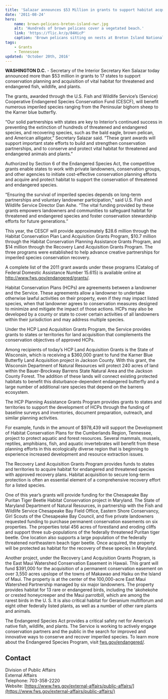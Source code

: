 ```yaml
---
title: 'Salazar announces $53 Million in grants to support habitat acquisition and conservation planning for endangered species'
date: '2011-08-24'
hero:
    name: brown-pelicans-breton-island-nwr.jpg
    alt: 'Hundreds of brown pelicans cover a vegetated beach.'
    link: 'https://flic.kr/p/84HicP'
    caption: 'Brown pelicans sitting on nests at Breton Island National Wildlife Refuge. Photo by Greg Thompson, USFWS.'
tags:
    - Grants
    - Tennessee
updated: 'October 20th, 2016'
---
```


**WASHINGTON D.C.** - Secretary of the Interior Secretary Ken Salazar today announced more than $53 million in grants to 17 states to support conservation planning and acquisition of vital habitat for threatened and endangered fish, wildlife, and plants.  

The grants, awarded through the U.S. Fish and Wildlife Service’s (Service) Cooperative Endangered Species Conservation Fund (CESCF), will benefit numerous imperiled species ranging from the Peninsular bighorn sheep to the Karner blue butterfly.  

“Our solid partnerships with states are key to Interior’s continued success in preventing the extinction of hundreds of threatened and endangered species, and recovering species, such as the bald eagle, brown pelican, and American alligator,” Secretary Salazar said. “These grant awards will support important state efforts to build and strengthen conservation partnerships, and to conserve and protect vital habitat for threatened and endangered animals and plants.”

Authorized by Section 6 of the Endangered Species Act, the competitive grants enable states to work with private landowners, conservation groups, and other agencies to initiate cost-effective conservation planning efforts and acquire and protect habitat to support the conservation of threatened and endangered species.  

“Ensuring the survival of imperiled species depends on long-term partnerships and voluntary landowner participation,” said U.S. Fish and Wildlife Service Director Dan Ashe. “The vital funding provided by these grants empowers landowners and communities to safeguard habitat for threatened and endangered species and foster conservation stewardship efforts for future generations.”  

This year, the CESCF will provide approximately $28.6 million through the Habitat Conservation Plan Land Acquisition Grants Program, $10.7 million through the Habitat Conservation Planning Assistance Grants Program, and $14 million through the Recovery Land Acquisition Grants Program. The three programs were established to help advance creative partnerships for imperiled species conservation recovery.  

A complete list of the 2011 grant awards under these programs (Catalog of Federal Domestic Assistance Number 15.615) is available online at http://www.fws.gov/endangered/grants/.  

Habitat Conservation Plans (HCPs) are agreements between a landowner and the Service. These agreements allow a landowner to undertake otherwise lawful activities on their property, even if they may impact listed species, when that landowner agrees to conservation measures designed to minimize and mitigate the impact of those actions. HCPs may also be developed by a county or state to cover certain activities of all landowners within their jurisdiction and may address multiple species.  

Under the HCP Land Acquisition Grants Program, the Service provides grants to states or territories for land acquisition that complements the conservation objectives of approved HCPs.  

Among recipients of today’s HCP Land Acquisition Grants is the State of Wisconsin, which is receiving a $360,000 grant to fund the Karner Blue Butterfly Land Acquisition project in Jackson County. With this grant, the Wisconsin Department of Natural Resources will protect 240 acres of land within the Bauer-Brockway Barrens State Natural Area and the Jackson County Forest. The addition of these lands will connect existing protected habitats to benefit this disturbance-dependent endangered butterfly and a large number of additional rare species that depend on the barrens ecosystem.  

The HCP Planning Assistance Grants Program provides grants to states and territories to support the development of HCPs through the funding of baseline surveys and inventories, document preparation, outreach, and similar planning activities.  

For example, funds in the amount of $978,439 will support the Development of Habitat Conservation Plans for the Cumberlands Region, Tennessee, project to protect aquatic and forest resources. Several mammals, mussels, reptiles, amphibians, fish, and aquatic invertebrates will benefit from these planning efforts in this ecologically diverse region that is beginning to experience increased development and resource extraction issues.  

The Recovery Land Acquisition Grants Program provides funds to states and territories to acquire habitat for endangered and threatened species with approved recovery plans. Habitat acquisition to secure long-term protection is often an essential element of a comprehensive recovery effort for a listed species.  

One of this year’s grants will provide funding for the Chesapeake Bay Puritan Tiger Beetle Habitat Conservation project in Maryland. The State of Maryland Department of Natural Resources, in partnership with the Fish and Wildlife Service Chesapeake Bay Field Office, Eastern Shore Conservancy, Girl Scouts of the Chesapeake Bay Council, and five private landowners requested funding to purchase permanent conservation easements on six properties. The properties total 456 acres of forestland and eroding cliffs and support three sub-populations of the federally threatened Puritan tiger beetle. One location also supports a large population of the federally threatened northeastern beach tiger beetle. Once acquired, the property will be protected as habitat for the recovery of these species in Maryland.  

Another project, under the Recovery Land Acquisition Grants Program, is the East Maui Watershed Conservation Easement in Hawaii. This grant will fund $391,000 for the acquisition of a permanent conservation easement on over 3,550 acres upslope of the towns of Makawao and Haiku on the Island of Maui. The property is at the center of the 100,000-acre East Maui Watershed Partnership managed by six major landowners. The property provides habitat for 13 rare or endangered birds, including the ‘akohekohe or crested honeycreeper and the Maui parrotbill, which are among the rarest birds in the U. S. It is also critical habitat for Geranium multiflorum and eight other federally listed plants, as well as a number of other rare plants and animals.  

The Endangered Species Act provides a critical safety net for America’s native fish, wildlife, and plants. The Service is working to actively engage conservation partners and the public in the search for improved and innovative ways to conserve and recover imperiled species. To learn more about the Endangered Species Program, visit [fws.gov/endangered/](http://www.fws.gov/endangered/).

## Contact

Division of Public Affairs  
External Affairs  
Telephone: 703-358-2220  
Website: [https://www.fws.gov/external-affairs/public-affairs/](https://www.fws.gov/external-affairs/public-affairs/)
